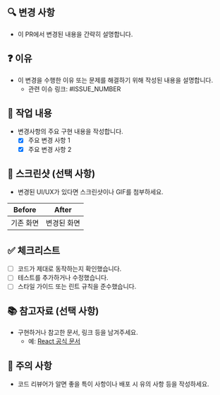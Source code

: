 ## 🔍 변경 사항
- 이 PR에서 변경된 내용을 간략히 설명합니다.

## ❓ 이유 
- 이 변경을 수행한 이유 또는 문제를 해결하기 위해 작성된 내용을 설명합니다.
    - 관련 이슈 링크: #ISSUE_NUMBER

## 📝 작업 내용
- 변경사항의 주요 구현 내용을 작성합니다.
    - [x] 주요 변경 사항 1
    - [x] 주요 변경 사항 2

## 📸 스크린샷 (선택 사항)
- 변경된 UI/UX가 있다면 스크린샷이나 GIF를 첨부하세요.

| Before | After  |
|--------|--------|
| 기존 화면  | 변경된 화면 |

## ✅ 체크리스트
- [ ] 코드가 제대로 동작하는지 확인했습니다.
- [ ] 테스트를 추가하거나 수정했습니다.
- [ ] 스타일 가이드 또는 린트 규칙을 준수했습니다.

## 📚 참고자료 (선택 사항)
- 구현하거나 참고한 문서, 링크 등을 남겨주세요.
    - 예: [React 공식 문서](https://react.dev)

## 🚨 주의 사항
- 코드 리뷰어가 알면 좋을 특이 사항이나 배포 시 유의 사항 등을 작성하세요.
